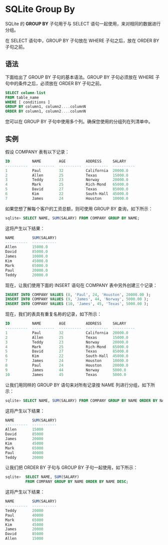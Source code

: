 # SQLite Group By

SQLite 的 **GROUP BY** 子句用于与 SELECT 语句一起使用，来对相同的数据进行分组。

在 SELECT 语句中，GROUP BY 子句放在 WHERE 子句之后，放在 ORDER BY 子句之前。

## 语法

下面给出了 GROUP BY 子句的基本语法。GROUP BY 子句必须放在 WHERE 子句中的条件之后，必须放在 ORDER BY 子句之前。

```sql
SELECT column-list
FROM table_name
WHERE [ conditions ]
GROUP BY column1, column2....columnN
ORDER BY column1, column2....columnN
```

您可以在 GROUP BY 子句中使用多个列。确保您使用的分组列在列清单中。

## 实例

假设 COMPANY 表有以下记录：

```sql
ID          NAME        AGE         ADDRESS     SALARY
----------  ----------  ----------  ----------  ----------
1           Paul        32          California  20000.0
2           Allen       25          Texas       15000.0
3           Teddy       23          Norway      20000.0
4           Mark        25          Rich-Mond   65000.0
5           David       27          Texas       85000.0
6           Kim         22          South-Hall  45000.0
7           James       24          Houston     10000.0
```

如果您想了解每个客户的工资总额，则可使用 GROUP BY 查询，如下所示：

```sql
sqlite> SELECT NAME, SUM(SALARY) FROM COMPANY GROUP BY NAME;
```

这将产生以下结果：

```sql
NAME        SUM(SALARY)
----------  -----------
Allen       15000.0
David       85000.0
James       10000.0
Kim         45000.0
Mark        65000.0
Paul        20000.0
Teddy       20000.0
```

现在，让我们使用下面的 INSERT 语句在 COMPANY 表中另外创建三个记录：

```sql
INSERT INTO COMPANY VALUES (8, 'Paul', 24, 'Houston', 20000.00 );
INSERT INTO COMPANY VALUES (9, 'James', 44, 'Norway', 5000.00 );
INSERT INTO COMPANY VALUES (10, 'James', 45, 'Texas', 5000.00 );
```

现在，我们的表具有重复名称的记录，如下所示：

```sql
ID          NAME        AGE         ADDRESS     SALARY
----------  ----------  ----------  ----------  ----------
1           Paul        32          California  20000.0
2           Allen       25          Texas       15000.0
3           Teddy       23          Norway      20000.0
4           Mark        25          Rich-Mond   65000.0
5           David       27          Texas       85000.0
6           Kim         22          South-Hall  45000.0
7           James       24          Houston     10000.0
8           Paul        24          Houston     20000.0
9           James       44          Norway      5000.0
10          James       45          Texas       5000.0
```

让我们用同样的 GROUP BY 语句来对所有记录按 NAME 列进行分组，如下所示：

```sql
sqlite> SELECT NAME, SUM(SALARY) FROM COMPANY GROUP BY NAME ORDER BY NAME;
```

这将产生以下结果：

```sql
NAME        SUM(SALARY)
----------  -----------
Allen       15000
David       85000
James       20000
Kim         45000
Mark        65000
Paul        40000
Teddy       20000
```

让我们把 ORDER BY 子句与 GROUP BY 子句一起使用，如下所示：

```sql
sqlite>  SELECT NAME, SUM(SALARY) 
         FROM COMPANY GROUP BY NAME ORDER BY NAME DESC;
```

这将产生以下结果：

```sql
NAME        SUM(SALARY)
----------  -----------
Teddy       20000
Paul        40000
Mark        65000
Kim         45000
James       20000
David       85000
Allen       15000
```
